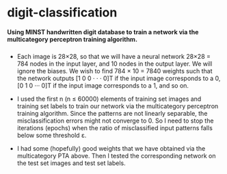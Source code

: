 # digit-classification

#### Using MINST handwritten digit database to train a network via the multicategory perceptron training algorithm.

###
* Each image is 28×28, so that we will have a neural network 28×28 = 784 nodes in the input layer, and 10 nodes in the output layer. We will ignore the biases. We wish to find 784 × 10 = 7840 weights such that the network outputs [1 0 0 · · · 0]T if the input image corresponds to a 0, [0 1 0 ··· 0]T if the input image corresponds to a 1, and so on.

* I used the first n (n ≤ 60000) elements of training set images and training set labels to train our network via the multicategory perceptron training algorithm. Since the patterns are not linearly separable, the misclassification errors might not converge to 0. So I need to stop the iterations (epochs) when the ratio of misclassified input patterns falls below some threshold ε.

* I had some (hopefully) good weights that we have obtained via the multicategory PTA above. Then I tested the corresponding network on the test set images and test set labels.
